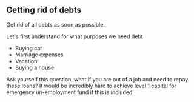 Getting rid of debts
--------------------

Get rid of all debts as soon as possible. 
  
  Let's first understand for what purposes we need debt
  
  - Buying car
  - Marriage expenses
  - Vacation
  - Buying a house
  
  Ask yourself this question, what if you are out of a job and need to repay these loans? It would be incredibly hard to achieve level 1 capital for emergency un-employment fund if this is included. 
